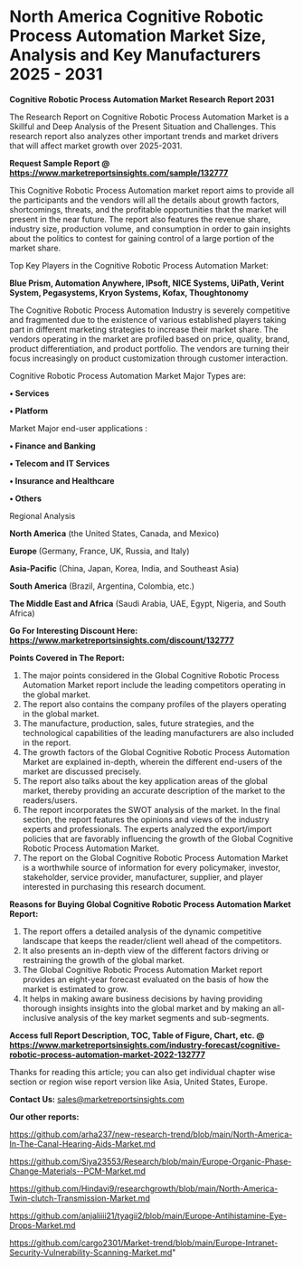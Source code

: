 # North America Cognitive Robotic Process Automation Market Size, Analysis and Key Manufacturers 2025 - 2031

<strong>Cognitive Robotic Process Automation Market Research Report 2031</strong>

The Research Report on Cognitive Robotic Process Automation Market is a Skillful and Deep Analysis of the Present Situation and Challenges. This research report also analyzes other important trends and market drivers that will affect market growth over 2025-2031.

<strong>Request Sample Report @ <a href=https://www.marketreportsinsights.com/sample/132777>https://www.marketreportsinsights.com/sample/132777</a></strong>

This Cognitive Robotic Process Automation market report aims to provide all the participants and the vendors will all the details about growth factors, shortcomings, threats, and the profitable opportunities that the market will present in the near future. The report also features the revenue share, industry size, production volume, and consumption in order to gain insights about the politics to contest for gaining control of a large portion of the market share.

Top Key Players in the Cognitive Robotic Process Automation Market:

<strong>Blue Prism, Automation Anywhere, IPsoft, NICE Systems, UiPath, Verint System, Pegasystems, Kryon Systems, Kofax, Thoughtonomy</strong>

The Cognitive Robotic Process Automation Industry is severely competitive and fragmented due to the existence of various established players taking part in different marketing strategies to increase their market share. The vendors operating in the market are profiled based on price, quality, brand, product differentiation, and product portfolio. The vendors are turning their focus increasingly on product customization through customer interaction.

Cognitive Robotic Process Automation Market Major Types are:

<strong>• Services

• Platform</strong>

Market Major end-user applications :

<strong>• Finance and Banking

• Telecom and IT Services

• Insurance and Healthcare

• Others</strong>

Regional Analysis

</u><strong><b>North America</b></strong> (the United States, Canada, and Mexico)

<strong><b>Europe </b></strong>(Germany, France, UK, Russia, and Italy)

<strong><b>Asia-Pacific</b></strong> (China, Japan, Korea, India, and Southeast Asia)

<strong><b>South America</b></strong> (Brazil, Argentina, Colombia, etc.)

<strong><b>The Middle East and Africa</b></strong> (Saudi Arabia, UAE, Egypt, Nigeria, and South Africa)

<strong>Go For Interesting Discount Here: <a href=https://www.marketreportsinsights.com/discount/132777>https://www.marketreportsinsights.com/discount/132777</a></strong>

<strong>Points Covered in The Report:</strong>
<ol>
  <li>The major points considered in the Global Cognitive Robotic Process Automation Market report include the leading competitors operating in the global market.</li>
  <li>The report also contains the company profiles of the players operating in the global market.</li>
  <li>The manufacture, production, sales, future strategies, and the technological capabilities of the leading manufacturers are also included in the report.</li>
  <li>The growth factors of the Global Cognitive Robotic Process Automation Market are explained in-depth, wherein the different end-users of the market are discussed precisely.</li>
  <li>The report also talks about the key application areas of the global market, thereby providing an accurate description of the market to the readers/users.</li>
  <li>The report incorporates the SWOT analysis of the market. In the final section, the report features the opinions and views of the industry experts and professionals. The experts analyzed the export/import policies that are favorably influencing the growth of the Global Cognitive Robotic Process Automation Market.</li>
  <li>The report on the Global Cognitive Robotic Process Automation Market is a worthwhile source of information for every policymaker, investor, stakeholder, service provider, manufacturer, supplier, and player interested in purchasing this research document.</li>
</ol>
<strong>Reasons for Buying Global Cognitive Robotic Process Automation Market Report:</strong>

<ol>
  <li>The report offers a detailed analysis of the dynamic competitive landscape that keeps the reader/client well ahead of the competitors.</li>
  <li>It also presents an in-depth view of the different factors driving or restraining the growth of the global market.</li>
  <li>The Global Cognitive Robotic Process Automation Market report provides an eight-year forecast evaluated on the basis of how the market is estimated to grow.</li>
  <li>It helps in making aware business decisions by having providing thorough insights insights into the global market and by making an all-inclusive analysis of the key market segments and sub-segments.</li>
</ol>
<strong>Access full Report Description, TOC, Table of Figure, Chart, etc. @ <a href=https://www.marketreportsinsights.com/industry-forecast/cognitive-robotic-process-automation-market-2022-132777>https://www.marketreportsinsights.com/industry-forecast/cognitive-robotic-process-automation-market-2022-132777</a></strong>


Thanks for reading this article; you can also get individual chapter wise section or region wise report version like Asia, United States, Europe.

<strong>Contact Us:</strong>
sales@marketreportsinsights.com

<strong>Our other reports:</strong>

<a href=https://github.com/arha237/new-research-trend/blob/main/North-America-In-The-Canal-Hearing-Aids-Market.md>https://github.com/arha237/new-research-trend/blob/main/North-America-In-The-Canal-Hearing-Aids-Market.md</a>

<a href=https://github.com/Siya23553/Research/blob/main/Europe-Organic-Phase-Change-Materials--PCM-Market.md>https://github.com/Siya23553/Research/blob/main/Europe-Organic-Phase-Change-Materials--PCM-Market.md</a>

<a href=https://github.com/Hindavi9/researchgrowth/blob/main/North-America-Twin-clutch-Transmission-Market.md>https://github.com/Hindavi9/researchgrowth/blob/main/North-America-Twin-clutch-Transmission-Market.md</a>

<a href=https://github.com/anjaliiii21/tyagii2/blob/main/Europe-Antihistamine-Eye-Drops-Market.md>https://github.com/anjaliiii21/tyagii2/blob/main/Europe-Antihistamine-Eye-Drops-Market.md</a>

<a href=https://github.com/cargo2301/Market-trend/blob/main/Europe-Intranet-Security-Vulnerability-Scanning-Market.md>https://github.com/cargo2301/Market-trend/blob/main/Europe-Intranet-Security-Vulnerability-Scanning-Market.md</a>"
